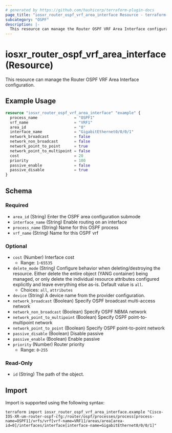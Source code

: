 ```yaml
---
# generated by https://github.com/hashicorp/terraform-plugin-docs
page_title: "iosxr_router_ospf_vrf_area_interface Resource - terraform-provider-iosxr"
subcategory: "OSPF"
description: |-
  This resource can manage the Router OSPF VRF Area Interface configuration.
---
```


# iosxr_router_ospf_vrf_area_interface (Resource)

This resource can manage the Router OSPF VRF Area Interface configuration.

## Example Usage

```terraform
resource "iosxr_router_ospf_vrf_area_interface" "example" {
  process_name                = "OSPF1"
  vrf_name                    = "VRF1"
  area_id                     = "0"
  interface_name              = "GigabitEthernet0/0/0/1"
  network_broadcast           = false
  network_non_broadcast       = false
  network_point_to_point      = true
  network_point_to_multipoint = false
  cost                        = 20
  priority                    = 100
  passive_enable              = false
  passive_disable             = true
}
```

<!-- schema generated by tfplugindocs -->
## Schema

### Required

- `area_id` (String) Enter the OSPF area configuration submode
- `interface_name` (String) Enable routing on an interface
- `process_name` (String) Name for this OSPF process
- `vrf_name` (String) Name for this OSPF vrf

### Optional

- `cost` (Number) Interface cost
  - Range: `1`-`65535`
- `delete_mode` (String) Configure behavior when deleting/destroying the resource. Either delete the entire object (YANG container) being managed, or only delete the individual resource attributes configured explicitly and leave everything else as-is. Default value is `all`.
  - Choices: `all`, `attributes`
- `device` (String) A device name from the provider configuration.
- `network_broadcast` (Boolean) Specify OSPF broadcast multi-access network
- `network_non_broadcast` (Boolean) Specify OSPF NBMA network
- `network_point_to_multipoint` (Boolean) Specify OSPF point-to-multipoint network
- `network_point_to_point` (Boolean) Specify OSPF point-to-point network
- `passive_disable` (Boolean) Disable passive
- `passive_enable` (Boolean) Enable passive
- `priority` (Number) Router priority
  - Range: `0`-`255`

### Read-Only

- `id` (String) The path of the object.

## Import

Import is supported using the following syntax:

```shell
terraform import iosxr_router_ospf_vrf_area_interface.example "Cisco-IOS-XR-um-router-ospf-cfg:/router/ospf/processes/process[process-name=OSPF1]/vrfs/vrf[vrf-name=VRF1]/areas/area[area-id=0]/interfaces/interface[interface-name=GigabitEthernet0/0/0/1]"
```

